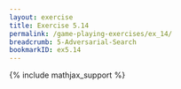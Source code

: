 ```yaml
---
layout: exercise
title: Exercise 5.14
permalink: /game-playing-exercises/ex_14/
breadcrumb: 5-Adversarial-Search
bookmarkID: ex5.14
---
```


{% include mathjax_support %}
